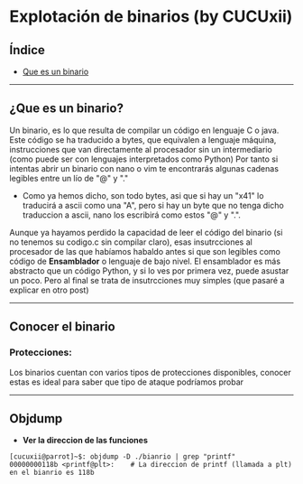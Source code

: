 # Explotación de binarios (by CUCUxii)

## Índice 
- [Que es un binario](#Inicio)





---------------------------------------------------------------------------
## ¿Que es un binario?

Un binario, es lo que resulta de compilar un código en lenguaje C o java. Este código se ha traducido a bytes, que equivalen a lenguaje máquina, instrucciones 
que van directamente al procesador sin un intermediario (como puede ser con lenguajes interpretados como Python) Por tanto si intentas abrir un binario con 
nano o vim te encontrarás algunas cadenas legibles entre un lío de "@" y "." 
   - Como ya hemos dicho, son todo bytes, asi que si hay un "x41" lo traducirá a ascii como una "A", pero si hay un byte que no tenga dicho traduccion a ascii, 
   nano los escribirá como  estos "@" y ".".
   
Aunque ya hayamos perdido la capacidad de leer el código del binario (si no tenemos su codigo.c sin compilar claro), esas insutrcciones al procesador de las que
habíamos habaldo antes si que son legibles como código de **Ensamblador** o lenguaje de bajo nivel. El ensamblador es más abstracto que un código Python, 
y si lo ves por primera vez, puede asustar un poco. Pero al final se trata de insutrcciones muy simples (que pasaré a explicar en otro post)

---------------------------------------------------------------------------
## Conocer el binario

   ### Protecciones:
   Los binarios cuentan con varios tipos de protecciones disponibles, conocer estas es ideal para saber que tipo de ataque podríamos probar
   
---------------------------------------------------------------------------

## Objdump

- **Ver la direccion de las funciones**
```console
[cucuxii@parrot]~$: objdump -D ./bianrio | grep "printf"
00000000118b <printf@plt>:    # La direccion de printf (llamada a plt) en el bianrio es 118b
```


